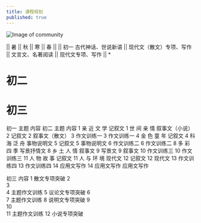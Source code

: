 ```yaml
---
title: 课程规划
published: true
---
```




![Image of community](http://www.juev.org/content/images/2014/Sep/sun.jpg)

|| 暑  ||  秋 ||  寒 || 春 ||
|| 初一  古代神话、世说新语 || 现代文（散文）专项、写作  || 文言文、名著阅读 || 现代文专项、写作 ||
* 

# 初二


# 初三



初一	主题	内容	初二	主题	内容
1	亲
近
文
学	记叙文	1	世
间
亲
情	叙事文（小说）
2		记叙文	2		叙事文（散文）
3		作文训练一	3		作文训练一
4	金
色
童
年	记叙文	4	科
海
泛
舟	事物说明文
5		记叙文	5		事物说明文
6		作文训练二	6		作文训练二
8	多
彩
四
季	写景抒情文	8	乡
土
人
情	叙事文
9		写景文	9		叙事文
10
		作文训练三	10
		作文训练三
11	人
物
故
事
	记叙文	11	人
与
环
境	现代文
12		记叙文	12		现代文
13		作文训练四	13		作文训练四
14		应用文写作	14	应用文写作	应用文写作

 

初三	内容
1	散文专项突破
2	
3	
4	主题作文训练
5	议论文专项突破
6	
7	主题作文训练
8	说明文专项突破
9	
10	
11	主题作文训练
12	小说专项突破


